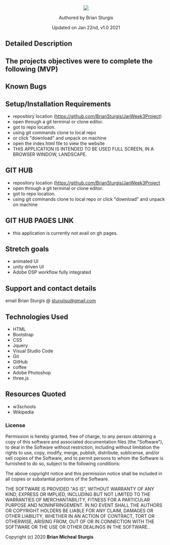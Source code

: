 
<div align="center">
<img src="img/capture.jpg" width="auto" height="auto" >
</div>
<p align="center"> Authored by Brian Sturgis</p>
<p align="center">Updated on Jan 22nd, v1.0 2021</p>

## Detailed Description

## The projects objectives were to complete the following (MVP)

## Known Bugs

## Setup/Installation Requirements
- repository location (https://github.com/BrianSturgis/JanWeek3Project)
- open through a git terminal or clone editor.
- got to repo location.
- using git commands clone to local repo
- or click "download" and unpack on machine
- open the index.html file to view the website
- THIS APPLICATION IS INTENDED TO BE USED FULL SCREEN, IN  A BROWSER WINDOW, LANDSCAPE.

## GIT HUB
- repository location (https://github.com/BrianSturgis/JanWeek3Project
- open through a git terminal or clone editor.
- got to repo location.
- using git commands clone to local repo or click "download" and unpack on machine

## GIT HUB PAGES LINK
- this application is currently not avail on gh pages. 

## Stretch goals
- animated UI
- unity driven UI
- Adobe DSP workflow fully integrated 

## Support and contact details
email Brian Sturgis @ <sturujisu@gmail.com>

## Technologies Used
* HTML
* Bootstrap
* CSS
* Jquery
* Visual Studio Code
* Git
* GitHub
* coffee
* Adobe Photoshop
* three.js

## Resources Quoted
- w3schools
- Wikipedia

### License
Permission is hereby granted, free of charge, to any person obtaining a copy of this software and associated documentation files (the "Software"), to deal in the Software without restriction, including without limitation the rights to use, copy, modify, merge, publish, distribute, sublicense, and/or sell copies of the Software, and to permit persons to whom the Software is furnished to do so, subject to the following conditions:

The above copyright notice and this permission notice shall be included in all copies or substantial portions of the Software.

THE SOFTWARE IS PROVIDED "AS IS", WITHOUT WARRANTY OF ANY KIND, EXPRESS OR IMPLIED, INCLUDING BUT NOT LIMITED TO THE WARRANTIES OF MERCHANTABILITY, FITNESS FOR A PARTICULAR PURPOSE AND NONINFRINGEMENT. IN NO EVENT SHALL THE AUTHORS OR COPYRIGHT HOLDERS BE LIABLE FOR ANY CLAIM, DAMAGES OR OTHER LIABILITY, WHETHER IN AN ACTION OF CONTRACT, TORT OR OTHERWISE, ARISING FROM, OUT OF OR IN CONNECTION WITH THE SOFTWARE OR THE USE OR OTHER DEALINGS IN THE SOFTWARE..

Copyright (c) 2020 **Brian Micheal Sturgis**